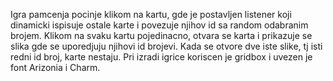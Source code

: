 Igra pamcenja pocinje klikom na kartu, gde je postavljen listener koji dinamicki ispisuje ostale karte i povezuje njihov id sa random odabranim brojem. Klikom na svaku kartu pojedinacno, otvara se karta i prikazuje se slika gde se uporedjuju njihovi id brojevi. Kada se otvore dve iste slike, tj isti redni id broj, karte nestaju. Pri izradi igrice koriscen je gridbox i uvezen je font Arizonia i Charm.
